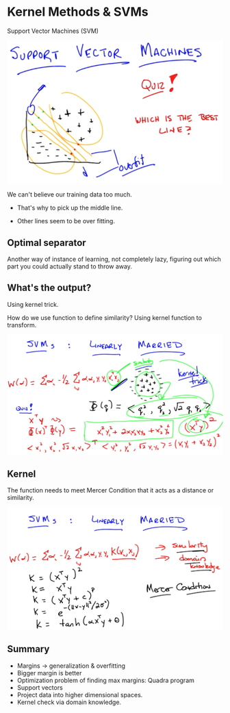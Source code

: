 # Kernel Methods & SVMs

Support Vector Machines (SVM)

![SL6_the_best_line.png](../images/SL6_the_best_line.png)

We can't believe our training data too much.

* That's why to pick up the middle line.

* Other lines seem to be over fitting.

## Optimal separator

Another way of instance of learning, not completely lazy, figuring out which part you could actually stand to throw away.

## What's the output?

Using kernel trick.

How do we use function to define similarity? Using kernel function to transform.

![SL6_kernel_trick.png](../images/SL6_kernel_trick.png)

## Kernel

The function needs to meet Mercer Condition that it acts as a distance or similarity.

![SL6_kernel.png](../images/SL6_kernel.png)

## Summary

* Margins -> generalization & overfitting
* Bigger margin is better
* Optimization problem of finding max margins: Quadra program
* Support vectors
* Project data into higher dimensional spaces.
* Kernel check via domain knowledge.
